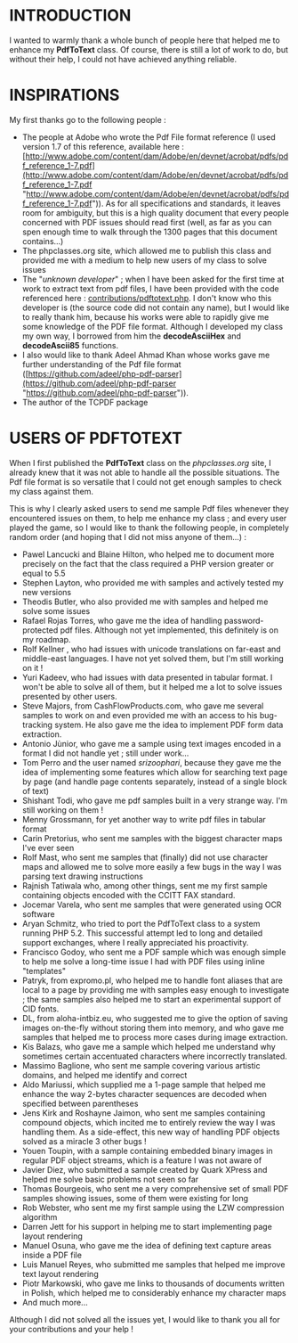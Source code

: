 # INTRODUCTION #

I wanted to warmly thank a whole bunch of people here that helped me to enhance my **PdfToText** class. Of course, there is still a lot of work to do, but without their help, I could not have achieved anything reliable.

# INSPIRATIONS #

My first thanks go to the following people :

- The people at Adobe who wrote the Pdf File format reference (I used version 1.7 of this reference, available here : [http://www.adobe.com/content/dam/Adobe/en/devnet/acrobat/pdfs/pdf_reference_1-7.pdf](http://www.adobe.com/content/dam/Adobe/en/devnet/acrobat/pdfs/pdf_reference_1-7.pdf "http://www.adobe.com/content/dam/Adobe/en/devnet/acrobat/pdfs/pdf_reference_1-7.pdf")). As for all specifications and standards, it leaves room for ambiguity, but this is a high quality document that every people concerned with PDF issues should read first (well, as far as you can spen enough time to walk through the 1300 pages that this document contains...)
- The phpclasses.org site, which allowed me to publish this class and provided me with a medium to help new users of my class to solve issues
- The "*unknown developer*" ; when I have been asked for the first time at work to extract text from pdf files, I have been provided with the code referenced here : [contributions/pdftotext.php](contributions/pdftotext.php "contributions/pdftotext.php"). I don't know who this developer is (the source code did not contain any name), but I would like to really thank him, because his works were able to rapidly give me some knowledge of the PDF file format. Although I developed my class my own way, I borrowed from him the **decodeAsciiHex** and **decodeAscii85** functions.
- I also would like to thank Adeel Ahmad Khan whose works gave me further understanding of the Pdf file format ([https://github.com/adeel/php-pdf-parser](https://github.com/adeel/php-pdf-parser "https://github.com/adeel/php-pdf-parser")).
- The author of the TCPDF package

# USERS OF PDFTOTEXT #

When I first published the **PdfToText** class on the *phpclasses.org* site, I already knew that it was not able to handle all the possible situations. The Pdf file format is so versatile that I could not get enough samples to check my class against them.

This is why I clearly asked users to send me sample Pdf files whenever they encountered issues on them, to help me enhance my class ; and every user played the game, so I would like to thank the following people, in completely random order (and hoping that I did not miss anyone of them...) :

- Pawel Lancucki and Blaine Hilton, who helped me to document more precisely on the fact that the class required a PHP version greater or equal to 5.5
- Stephen Layton, who provided me with samples and actively tested my new versions
- Theodis Butler, who also provided me with samples and helped me solve some issues
- Rafael Rojas Torres, who gave me the idea of handling password-protected pdf files. Although not yet implemented, this definitely is on my roadmap.
- Rolf Kellner , who had issues with unicode translations on far-east and middle-east languages. I have not yet solved them, but I'm still working on it !
- Yuri Kadeev, who had issues with data presented in tabular format. I won't be able to solve all of them, but it helped me a lot to solve issues presented by other users.
- Steve Majors, from CashFlowProducts.com, who gave me several samples to work on and even provided me with an access to his bug-tracking system. He also gave me the idea to implement PDF form data extraction.
- Antonio Jùnior, who gave me a sample using text images encoded in a format I did not handle yet ; still under work...
- Tom Perro and the user named *srizoophari*, because they gave me the idea of implementing some features which allow for searching text page by page (and handle page contents separately, instead of a single block of text)
- Shishant Todi, who gave me pdf samples built in a very strange way. I'm still working on them !
- Menny Grossmann, for yet another way to write pdf files in tabular format
- Carin Pretorius, who sent me samples with the biggest character maps I've ever seen
- Rolf Mast, who sent me samples that (finally) did not use character maps and allowed me to solve more easily a few bugs in the way I was parsing text drawing instructions
- Rajnish Tatiwala who, among other things, sent me my first sample containing objects encoded with the CCITT FAX standard.
- Jocemar Varela, who sent me samples that were generated using OCR software
- Aryan Schmitz, who tried to port the PdfToText class to a system running PHP 5.2. This successful attempt led to long and detailed support exchanges, where I really appreciated his proactivity.
- Francisco Godoy, who sent me a PDF sample which was enough simple to help me solve a long-time issue I had with PDF files using inline "templates"
- Patryk, from expromo.pl, who helped me to handle font aliases that are local to a page by providing me with samples easy enough to investigate ; the same samples also helped me
  to start an experimental support of CID fonts.
- DL, from aloha-intbiz.eu, who suggested me to give the option of saving images on-the-fly without storing them into memory, and who gave me samples that helped me to process more cases during image extraction.
- Kis Balazs, who gave me a sample which helped me understand why sometimes certain accentuated characters where incorrectly translated.
- Massimo Baglione, who sent me sample covering various artistic domains, and helped me identify and correct 
- Aldo Mariussi, which supplied me a 1-page sample that helped me enhance the way 2-bytes character sequences are decoded when specified between parentheses
- Jens Kirk and Roshayne Jaimon, who sent me samples containing compound objects, which incited me to entirely review the way I was handling them. As a side-effect, this new way of handling PDF objects solved as a miracle 3 other bugs !
- Youen Toupin, with a sample containing embedded binary images in regular PDF object streams, which is a feature I was not aware of
- Javier Diez, who submitted a sample created by Quark XPress and helped me solve basic problems not seen so far
- Thomas Bourgeois, who sent me a very comprehensive set of small PDF samples showing issues, some of them were existing for long
- Rob Webster, who sent me my first sample using the LZW compression algorithm
- Darren Jett for his support in helping me to start implementing page layout rendering
- Manuel Osuna, who gave me the idea of defining text capture areas inside a PDF file
- Luis Manuel Reyes, who submitted me samples that helped me improve text layout rendering
- Piotr Markowski, who gave me links to thousands of documents written in Polish, which helped me to considerably enhance my character maps
- And much more... 

Although I did not solved all the issues yet, I would like to thank you all for your contributions and your help !

